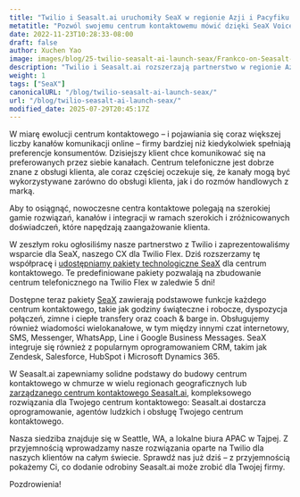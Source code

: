 ```yaml
---
title: "Twilio i Seasalt.ai uruchomiły SeaX w regionie Azji i Pacyfiku oraz Japonii"
metatitle: "Pozwól swojemu centrum kontaktowemu mówić dzięki SeaX Voice Intelligence"
date: 2022-11-23T10:28:33-08:00
draft: false
author: Xuchen Yao
image: images/blog/25-twilio-seasalt-ai-launch-seax/Frankco-on-Seasalt-ai-parternship.png
description: "Twilio i Seasalt.ai rozszerzają partnerstwo w regionie Azji i Pacyfiku oraz Japonii w celu budowy wielokrajowych centrów kontaktowych w chmurze"
weight: 1
tags: ["SeaX"]
canonicalURL: "/blog/twilio-seasalt-ai-launch-seax/"
url: "/blog/twilio-seasalt-ai-launch-seax/"
modified_date: 2025-07-29T20:45:17Z
---
```


W miarę ewolucji centrum kontaktowego – i pojawiania się coraz większej liczby kanałów komunikacji online – firmy bardziej niż kiedykolwiek spełniają preferencje konsumentów. Dzisiejszy klient chce komunikować się na preferowanych przez siebie kanałach. Centrum telefoniczne jest dobrze znane z obsługi klienta, ale coraz częściej oczekuje się, że kanały mogą być wykorzystywane zarówno do obsługi klienta, jak i do rozmów handlowych z marką.

Aby to osiągnąć, nowoczesne centra kontaktowe polegają na szerokiej gamie rozwiązań, kanałów i integracji w ramach szerokich i zróżnicowanych doświadczeń, które napędzają zaangażowanie klienta.

W zeszłym roku ogłosiliśmy nasze partnerstwo z Twilio i zaprezentowaliśmy wsparcie dla SeaX, naszego CX dla Twilio Flex. Dziś rozszerzamy tę współpracę i [udostępniamy pakiety technologiczne SeaX](https://www.twilio.com/press/releases/twilio-and-seasaltai-expand-partnership-in-apj) dla centrum kontaktowego. Te predefiniowane pakiety pozwalają na zbudowanie centrum telefonicznego na Twilio Flex w zaledwie 5 dni!

Dostępne teraz pakiety [SeaX](https://seax.seasalt.ai/?utm_source=blog/) zawierają podstawowe funkcje każdego centrum kontaktowego, takie jak godziny świąteczne i robocze, dyspozycja połączeń, zimne i ciepłe transfery oraz coach & barge in. Obsługujemy również wiadomości wielokanałowe, w tym między innymi czat internetowy, SMS, Messenger, WhatsApp, Line i Google Business Messages. SeaX integruje się również z popularnym oprogramowaniem CRM, takim jak Zendesk, Salesforce, HubSpot i Microsoft Dynamics 365.

W Seasalt.ai zapewniamy solidne podstawy do budowy centrum kontaktowego w chmurze w wielu regionach geograficznych lub [zarządzanego centrum kontaktowego Seasalt.ai](https://seasalt.ai/managed-contact-center/), kompleksowego rozwiązania dla Twojego centrum kontaktowego: Seasalt.ai dostarcza oprogramowanie, agentów ludzkich i obsługę Twojego centrum kontaktowego.

Nasza siedziba znajduje się w Seattle, WA, a lokalne biura APAC w Tajpej. Z przyjemnością wprowadzamy nasze rozwiązania oparte na Twilio dla naszych klientów na całym świecie. Sprawdź nas już dziś – z przyjemnością pokażemy Ci, co dodanie odrobiny Seasalt.ai może zrobić dla Twojej firmy.

Pozdrowienia!
